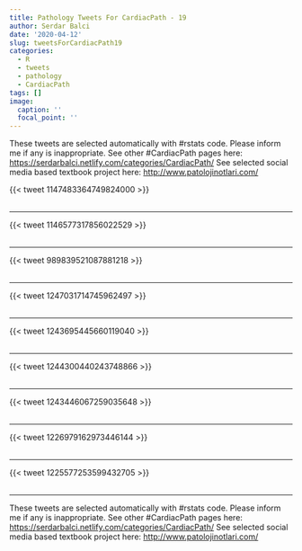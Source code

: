 ```yaml
---
title: Pathology Tweets For CardiacPath - 19
author: Serdar Balci
date: '2020-04-12'
slug: tweetsForCardiacPath19
categories:
  - R
  - tweets
  - pathology
  - CardiacPath
tags: []
image:
  caption: ''
  focal_point: ''
---
```



These tweets are selected automatically with #rstats code. Please inform me if any is inappropriate.
See other #CardiacPath pages here: https://serdarbalci.netlify.com/categories/CardiacPath/ 
See selected social media based textbook project here: http://www.patolojinotlari.com/

{{< tweet 1147483364749824000 >}}
<br>
<br>
<hr>
{{< tweet 1146577317856022529 >}}
<br>
<br>
<hr>
{{< tweet 989839521087881218 >}}
<br>
<br>
<hr>
{{< tweet 1247031714745962497 >}}
<br>
<br>
<hr>
{{< tweet 1243695445660119040 >}}
<br>
<br>
<hr>
{{< tweet 1244300440243748866 >}}
<br>
<br>
<hr>
{{< tweet 1243446067259035648 >}}
<br>
<br>
<hr>
{{< tweet 1226979162973446144 >}}
<br>
<br>
<hr>
{{< tweet 1225577253599432705 >}}
<br>
<br>
<hr>


These tweets are selected automatically with #rstats code. Please inform me if any is inappropriate.
See other #CardiacPath pages here: https://serdarbalci.netlify.com/categories/CardiacPath/ 
See selected social media based textbook project here: http://www.patolojinotlari.com/
